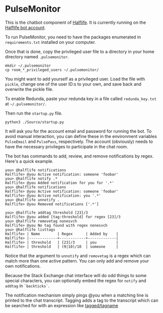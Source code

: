 # PulseMonitor

This is the chatbot component of
[Halflife](https://github.com/Charcoal-SE/halflife).
It is currently running on the
[Halflife bot account](https://chat.stackexchange.com/users/389741/halflife).

To run PulseMonitor, you need to have
the packages enumerated in `requirements.txt`
installed on your computer.

Once that is done, copy the privileged user file to a directory
in your home directory
named `.pulsemonitor`.

    mkdir ~/.pulsemonitor
    cp room_*_privileged_users ~/.pulsemonitor/

You might want to add yourself as a privileged user. Load the file
with `pickle`, change one of the user ID:s to your own, and save back
and overwrite the pickle file.

To enable Redunda, paste your redunda key
in a file called `redunda_key.txt` at `~/.pulsemonitor/`.

Then run the `startup.py` file.

    python3 ./Source/startup.py

It will ask you for the account email and password for running the bot.
To avoid manual interaction, you can define these in the environment variables
`PulseEmail` and `PulsePass`, respectively.
The account (obviously) needs to have the necessary privileges to participate in
the chat room.

The bot has commands to add, review, and remove notifications by
regex. Here's a quick example.

    you> @halflife notifications
    Halflife> @you Active notification: someone 'foobar'
    you> @halflife notify .*
    Halflife> @you Added notification for you for '.*'
    you> @halflife notifications
    Halflife> @you Active notification: someone 'foobar'
    Halflife> @you Active notification: you '.*'
    you> @halflife unnotify .
    Halflife> @you Removed notifications ['.*']

    you> @halflife addtag threshold [23]/3
    Halflife> @you added [tag:threshold] for regex [23]/3
    you> @halflife removetag nonesvch
    Halflife> @you No tag found with regex nonesvch
    you> @halflife listtags
    Halflife> | Name        | Regex      | Added by    |
    Halflife> |-------------+------------+-------------|
    Halflife> | threshold   | [23]/3     | you         |
    Halflife> | threshold   | (9|10)/10  | someone     |

Notice that the argument to `unnotify` and `removetag` is a regex
which can match more than one active pattern.
You can only add and remove your own notifications.

Because the Stack Exchange chat interface will do odd things to some
special characters, you can optionally embed the regex
for `notify` and `addtag` in `` `backticks` ``.

The notification mechanism simply pings @you when a matching line is printed to
the chat transcript.
Tagging adds a tag to the transcript which can be searched for
with an expression like
[tagged/tagname](https://chat.stackexchange.com/search?q=tagged%2Fthreshold&user=&room=65945)

